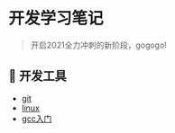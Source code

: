 # 开发学习笔记
> 开启2021全力冲刺的新阶段，gogogo!
## :fork_and_knife: 开发工具 
- [git](https://github.com/Larry031/Note/blob/master/Tools/Git%E6%93%8D%E4%BD%9C%E6%8C%87%E5%8D%97.md)
- [linux]()
- [gcc入门](https://github.com/Larry031/Note/blob/master/Tools/gcc%E5%85%A5%E9%97%A8.md)
